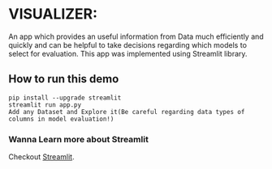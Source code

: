 
# VISUALIZER:

An app which provides an useful information from Data much efficiently and quickly and can be helpful to take decisions regarding which models to select for evaluation. This app was implemented using Streamlit library.


## How to run this demo
```
pip install --upgrade streamlit
streamlit run app.py
Add any Dataset and Explore it(Be careful regarding data types of columns in model evaluation!)
```

### Wanna Learn more about Streamlit

Checkout [Streamlit](https://docs.streamlit.io/tutorial/index.html).


